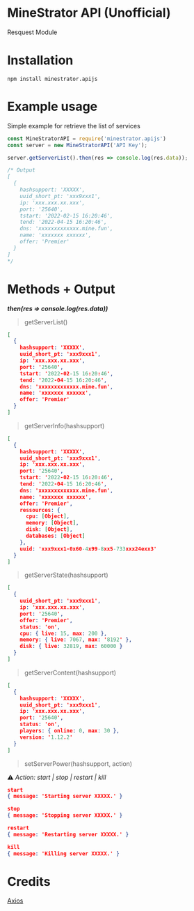 # **MineStrator API (Unofficial)**


Resquest Module
# **Installation**
```
npm install minestrator.apijs
```
# **Example usage**
Simple example for retrieve the list of services
```js
const MineStratorAPI = require('minestrator.apijs')
const server = new MineStratorAPI('API Key');

server.getServerList().then(res => console.log(res.data));

/* Output
[
  {
    hashsupport: 'XXXXX',
    uuid_short_pt: 'xxx9xxx1',    
    ip: 'xxx.xxx.xx.xxx',
    port: '25640',
    tstart: '2022-02-15 16:20:46',
    tend: '2022-04-15 16:20:46',
    dns: 'xxxxxxxxxxxxx.mine.fun',
    name: 'xxxxxxx xxxxxx',
    offer: 'Premier'
  }
]
*/
```
# **Methods + Output**
***then(res => console.log(res.data))***
> getServerList()
```json
[
  {
    hashsupport: 'XXXXX',
    uuid_short_pt: 'xxx9xxx1',    
    ip: 'xxx.xxx.xx.xxx',
    port: '25640',
    tstart: '2022-02-15 16:20:46',
    tend: '2022-04-15 16:20:46',
    dns: 'xxxxxxxxxxxxx.mine.fun',
    name: 'xxxxxxx xxxxxx',
    offer: 'Premier'
  }
]
```
> getServerInfo(hashsupport)
```json
[
  {
    hashsupport: 'XXXXX',
    uuid_short_pt: 'xxx9xxx1',    
    ip: 'xxx.xxx.xx.xxx',
    port: '25640',
    tstart: '2022-02-15 16:20:46',
    tend: '2022-04-15 16:20:46',
    dns: 'xxxxxxxxxxxxx.mine.fun',
    name: 'xxxxxxx xxxxxx',
    offer: 'Premier',
    ressources: {
      cpu: [Object],
      memory: [Object],
      disk: [Object],
      databases: [Object]
    },
    uuid: 'xxx9xxx1-0x60-4x99-8xx5-733xxx24exx3'
  }
]
```
> getServerState(hashsupport)
```json
[
  {
    uuid_short_pt: 'xxx9xxx1',    
    ip: 'xxx.xxx.xx.xxx',
    port: '25640',
    offer: 'Premier',
    status: 'on',
    cpu: { live: 15, max: 200 },
    memory: { live: 7067, max: '8192' },
    disk: { live: 32819, max: 60000 }
  }
]
```
> getServerContent(hashsupport)
```json
[
  {
    hashsupport: 'XXXXX',
    uuid_short_pt: 'xxx9xxx1',    
    ip: 'xxx.xxx.xx.xxx',
    port: '25640',
    status: 'on',
    players: { online: 0, max: 30 },
    version: '1.12.2'
  }
]
```
> setServerPower(hashsupport, action) 

⚠ *Action: start | stop | restart | kill* 
```json
start
{ message: 'Starting server XXXXX.' }

stop
{ message: 'Stopping server XXXXX.' }

restart
{ message: 'Restarting server XXXXX.' }

kill
{ message: 'Killing server XXXXX.' }
```
# **Credits**
[Axios](https://www.npmjs.com/package/axios)
